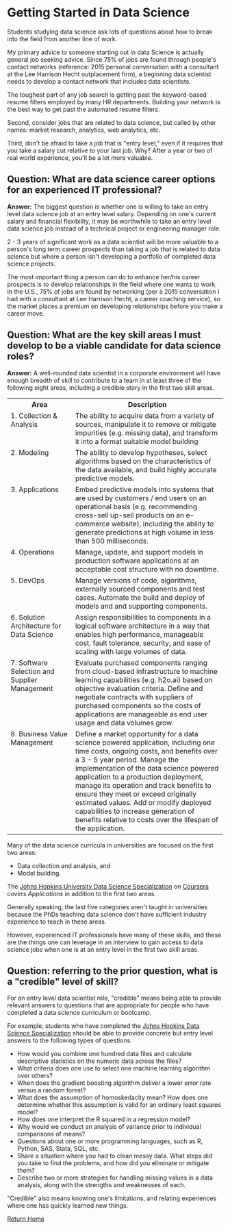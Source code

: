 # Getting Started in Data Science

Students studying data science ask lots of questions about how to break into the field from another line of work.

My primary advice to someone starting out in data Science is actually general job seeking advice. Since 75% of jobs are found through people's contact networks (reference: 2015 personal conversation with a consultant at the Lee Harrison Hecht outplacement firm), a beginning data scientist needs to develop a contact network that includes data scientists.

The toughest part of any job search is getting past the keyword-based resume filters employed by many HR departments. Building your network is the best way to get past the automated resume filters.

Second, consider jobs that are related to data science, but called by other names: market research, analytics, web analytics, etc.

Third, don't be afraid to take a job that is "entry level," even if it requires that you take a salary cut relative to your last job. Why? After a year or two of real world experience, you'll be a lot more valuable.

## Question: What are data science career options for an experienced IT professional?

**Answer:** The biggest question is whether one is willing to take an entry level data science job at an entry level salary. Depending on one's current salary and financial flexibility, it may be worthwhile to take an entry level data science job instead of a technical project or engineering manager role.

2 - 3 years of significant work as a data scientist will be more valuable to a person's long term career prospects than taking a job that is related to data science but where a person isn't developing a portfolio of completed data science projects.  

The most important thing a person can do to enhance her/his career prospects is to develop relationships in the field where one wants to work. In the U.S., 75% of jobs are found by networking (per a 2015 conversation I had with a consultant at Lee Harrison Hecht, a career coaching service), so the market places a premium on developing relationships before you make a career move.

## Question: What are the key skill areas I must develop to be a viable candidate for data science roles?

**Answer:** A well-rounded data scientist in a corporate environment will have enough breadth of skill to contribute to a team in at least three of the following eight areas, including a credible story in the first two skill areas.

<table>
<tr>
<th>Area</th><th>Description</th>
</tr>
<td valign="top" width="30%">1. Collection & Analysis
</td>
<td halign="left" width="70%">The ability to acquire data from a variety of sources, manipulate it to remove or mitigate impurities (e.g. missing data), and transform it into a format suitable model building
</td>
<tr>
<td valign="top">2. Modeling
</td>
<td  halign="left">The ability to develop hypotheses, select algorithms based on the characteristics of the data available, and build highly accurate predictive models.
</td></tr>
<tr>
<td valign="top">3. Applications
</td>
<td halign="left">Embed predictive models into systems that are used by customers / end users on an operational basis (e.g. recommending cross-sell up-sell products on an e-commerce website), including the ability to generate predictions at high volume in less than 500 milliseconds.
</td></tr>
<tr>
<td valign="top">4. Operations
</td>
<td halign="left">Manage, update, and support models in production software applications at an acceptable cost structure with no downtime.
</td>
<tr>
<td valign="top">5. DevOps
</td>
<td halign="left">Manage versions of code, algorithms, externally sourced components and test cases. Automate the build and deploy of models and and supporting components.
</td></tr>
<tr>
<td valign="top">6. Solution Architecture for Data Science
</td>
<td halign="left">Assign responsibilities to components in a logical software architecture in a way that enables high performance, manageable cost, fault tolerance, security, and ease of scaling with large volumes of data.
</td></tr>
<tr>
<td valign="top">7. Software Selection and Supplier Management
</td>
<td halign="left">Evaluate purchased components ranging from cloud-based infrastructure to machine learning capabilities (e.g. h2o.ai) based on objective evaluation criteria. Define and negotiate contracts with suppliers of purchased components so the costs of applications are manageable as end user usage and data volumes grow.
</td></tr>
<tr>
<td valign="top">8. Business Value Management
</td>
<td halign="left">Define a market opportunity for a data science powered application, including one time costs, ongoing costs, and benefits over a 3 - 5 year period. Manage the implementation of the data science powered application to a production deployment, manage its operation and track benefits to ensure they meet or exceed originally estimated values. Add or modify deployed capabilities to increase generation of benefits relative to costs over the lifespan of the application.
</td></tr></table>



Many of the data science curricula in universities are focused on the first two areas:

* Data collection and analysis, and
* Model building.

The [Johns Hopkins University Data Science Specialization](http://bit.ly/2czgkI7) on [Coursera](http://bit.ly/2fHV3uo) covers *Applications* in addition to the first two areas.

Generally speaking, the last five categories aren't taught in universities because the PhDs teaching data science don't have sufficient industry experience to teach in these areas.

However, experienced IT professionals have many of these skills, and these are the things one can leverage in an interview to gain access to data science jobs when one is at an entry level in the first two skill areas.


## Question: referring to the prior question, what is a "credible" level of skill?

For an entry level data scientist role, "credible" means being able to provide relevant answers to questions that are appropriate for people who have completed a data science curriculum or bootcamp.  

For example, students who have completed the [Johns Hopkins Data Science Specialization](http://bit.ly/2czgkI7) should be able to provide concrete but entry level answers to the following types of questions.

* How would you combine one hundred data files and calculate descriptive statistics on the numeric data across the files?
* What criteria does one use to select one machine learning algorithm over others?
* When does the gradient boosting algorithm deliver a lower error rate versus a random forest?
* What does the assumption of homoskedacity mean? How does one determine whether this assumption is valid for an ordinary least squares model?
* How does one interpret the R squared in a regression model?
* Why would we conduct an analysis of variance prior to individual comparisons of means?
* Questions about one or more programming languages, such as R, Python, SAS, Stata, SQL, etc.
* Share a situation where you had to clean messy data. What steps did you take to find the problems, and how did you eliminate or mitigate them?
* Describe two or more strategies for handling missing values in a data analysis, along with the strengths and weaknesses of each.

"Credible" also means knowing one's limitations, and relating experiences where one has quickly learned new things.

[Return Home](http://bit.ly/2ouaZTF)
